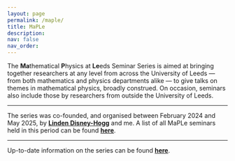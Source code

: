 ```yaml
---
layout: page
permalink: /maple/
title: MaPLe
description:
nav: false
nav_order:
---
```


The **Ma**thematical **P**hysics at **Le**eds Seminar Series is aimed at bringing together researchers at any level from across the University of Leeds — from both mathematics and physics departments alike — to give talks on themes in mathematical physics, broadly construed. On occasion, seminars also include those by researchers from outside the University of Leeds.

<hr>

The series was co-founded, and organised between February 2024 and May 2025, by **<a href="https://disneyhogg.github.io/personal_webpage/index.html" target="_self">Linden Disney-Hogg</a>** and me. A list of all MaPLe seminars held in this period can be found **<a href="https://anupanand.space/maple/past" target="_self">here</a>**.

<hr>

Up-to-date information on the series can be found **<a href="https://mathsseminars.leeds.ac.uk/seminarseries/maple" target="_self">here</a>**.